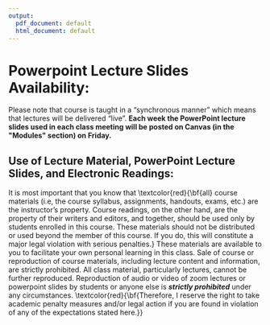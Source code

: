 ```yaml
---
output:
  pdf_document: default
  html_document: default
---
```

# Powerpoint Lecture Slides Availability:

Please note that course is taught in a “synchronous manner” which means that lectures will be delivered “live”. **Each week the PowerPoint lecture slides used in each class meeting will be posted on Canvas (in the "Modules" section) on Friday.**

## Use of Lecture Material, PowerPoint Lecture Slides, and Electronic Readings: 
It is most important that you know that \textcolor{red}{\bf{all} course materials (i.e, the course syllabus, assignments, handouts, exams, etc.) are the instructor’s property. Course readings, on the other hand, are the property of their writers and editors, and together, should be used only by students enrolled in this course. These materials should not be distributed or used beyond the member of this course. If you do, this will constitute a major legal violation with serious penalties.} These materials are available to you to facilitate your own personal learning in this class. Sale of course or reproduction of course materials, including lecture content and information, are strictly prohibited. All class material, particularly lectures, cannot be further reproduced. Reproduction of audio or video of zoom lectures or powerpoint slides by students or anyone else is ***strictly prohibited*** under any circumstances. \textcolor{red}{\bf{Therefore, I reserve the right to take academic penalty measures and/or legal action if you are found in violation of any of the expectations stated here.}}